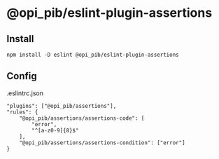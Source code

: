 # @opi_pib/eslint-plugin-assertions

## Install

```
npm install -D eslint @opi_pib/eslint-plugin-assertions
```

## Config

.eslintrc.json

```
"plugins": ["@opi_pib/assertions"],
"rules": {
    "@opi_pib/assertions/assertions-code": [
        "error",
        "^[a-z0-9]{8}$"
    ],
    "@opi_pib/assertions/assertions-condition": ["error"]
}
```

